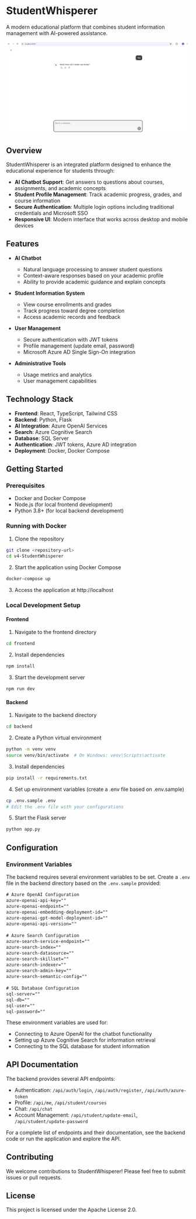 # StudentWhisperer

A modern educational platform that combines student information management with AI-powered assistance.

![StudentWhisperer Demo](demo/image.png)

## Overview

StudentWhisperer is an integrated platform designed to enhance the educational experience for students through:

- **AI Chatbot Support**: Get answers to questions about courses, assignments, and academic concepts
- **Student Profile Management**: Track academic progress, grades, and course information
- **Secure Authentication**: Multiple login options including traditional credentials and Microsoft SSO
- **Responsive UI**: Modern interface that works across desktop and mobile devices

## Features

- **AI Chatbot**
  - Natural language processing to answer student questions
  - Context-aware responses based on your academic profile
  - Ability to provide academic guidance and explain concepts

- **Student Information System**
  - View course enrollments and grades
  - Track progress toward degree completion
  - Access academic records and feedback

- **User Management**
  - Secure authentication with JWT tokens
  - Profile management (update email, password)
  - Microsoft Azure AD Single Sign-On integration

- **Administrative Tools**
  - Usage metrics and analytics
  - User management capabilities

## Technology Stack

- **Frontend**: React, TypeScript, Tailwind CSS
- **Backend**: Python, Flask
- **AI Integration**: Azure OpenAI Services
- **Search**: Azure Cognitive Search
- **Database**: SQL Server
- **Authentication**: JWT tokens, Azure AD integration
- **Deployment**: Docker, Docker Compose

## Getting Started

### Prerequisites

- Docker and Docker Compose
- Node.js (for local frontend development)
- Python 3.8+ (for local backend development)

### Running with Docker

1. Clone the repository
```bash
git clone <repository-url>
cd v4-StudentWhisperer
```

2. Start the application using Docker Compose
```bash
docker-compose up
```

3. Access the application at http://localhost

### Local Development Setup

#### Frontend

1. Navigate to the frontend directory
```bash
cd frontend
```

2. Install dependencies
```bash
npm install
```

3. Start the development server
```bash
npm run dev
```

#### Backend

1. Navigate to the backend directory
```bash
cd backend
```

2. Create a Python virtual environment
```bash
python -m venv venv
source venv/bin/activate  # On Windows: venv\Scripts\activate
```

3. Install dependencies
```bash
pip install -r requirements.txt
```

4. Set up environment variables (create a .env file based on .env.sample)
```bash
cp .env.sample .env
# Edit the .env file with your configurations
```

5. Start the Flask server
```bash
python app.py
```

## Configuration

### Environment Variables

The backend requires several environment variables to be set. Create a `.env` file in the backend directory based on the `.env.sample` provided:

```
# Azure OpenAI Configuration
azure-openai-api-key=""
azure-openai-endpoint=""
azure-openai-embedding-deployment-id=""
azure-openai-gpt-model-deployment-id=""
azure-openai-api-version=""

# Azure Search Configuration
azure-search-service-endpoint=""
azure-search-index=""
azure-search-datasource=""
azure-search-skillset=""
azure-search-indexer=""
azure-search-admin-key=""
azure-search-semantic-config=""

# SQL Database Configuration
sql-server=""
sql-db=""
sql-user=""
sql-password=""
```

These environment variables are used for:
- Connecting to Azure OpenAI for the chatbot functionality
- Setting up Azure Cognitive Search for information retrieval
- Connecting to the SQL database for student information

## API Documentation

The backend provides several API endpoints:

- Authentication: `/api/auth/login`, `/api/auth/register`, `/api/auth/azure-token`
- Profile: `/api/me`, `/api/student/courses`
- Chat: `/api/chat`
- Account Management: `/api/student/update-email`, `/api/student/update-password`

For a complete list of endpoints and their documentation, see the backend code or run the application and explore the API.

## Contributing

We welcome contributions to StudentWhisperer! Please feel free to submit issues or pull requests.

## License

This project is licensed under the Apache License 2.0.
